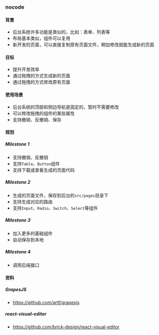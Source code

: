 ### nocode
#### 背景
* 后台系统许多功能是类似的，比如：表单、列表等
* 布局基本类似，组件可以复用
* 新开发的页面，可以直接复制原有页面文件，稍加修改就能生成新的页面
#### 目标
* 提升开发效率
* 通过拖拽的方式生成新的页面
* 通过拖拽的方式修改原有页面
#### 使用场景
* 后台系统的顶部和侧边导航是固定的，暂时不需要修改
* 可以修改拖拽的组件的某些属性
* 支持撤销、反撤销、保存
#### 规划
##### Milestone 1
* 支持撤销、反撤销
* 支持`Table`、`Button`组件
* 支持下载或查看生成的页面代码
##### Milestone 2
* 生成的页面文件，保存到后台的`src/pages`目录下
* 支持生成对应的路由
* 支持`Input`、`Radio`、`Switch`、`Select`等组件
##### Milestone 3
* 加入更多的基础组件
* 自动保存到本地
##### Milestone 4
* 调用后端接口
#### 资料
##### GrapesJS
* https://github.com/artf/grapesjs
##### react-visual-editor
* https://github.com/brick-design/react-visual-editor